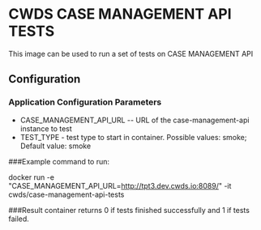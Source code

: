 # CWDS CASE MANAGEMENT API TESTS

This image can be used to run a set of tests on CASE MANAGEMENT API 


## Configuration
### Application Configuration Parameters
- CASE_MANAGEMENT_API_URL -- URL of the case-management-api instance to test
- TEST_TYPE - test type to start in container. 
Possible values: smoke; 
Default value: smoke

###Example command to run:

docker run -e "CASE_MANAGEMENT_API_URL=http://tpt3.dev.cwds.io:8089/" -it cwds/case-management-api-tests

###Result
container returns 0 if tests finished successfully and 1 if tests failed.
